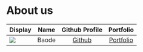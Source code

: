 # About us

Display |  Name  | Github Profile | Portfolio 
--------|:------:|:--------------:|:---------:
![](https://images.squarespace-cdn.com/content/v1/607f89e638219e13eee71b1e/1684821560422-SD5V37BAG28BURTLIXUQ/michael-sum-LEpfefQf4rU-unsplash.jpg) | Baode  |   [Github](https://github.com/ZhongBaode)   | [Portfolio](docs/team/Baode.md)

